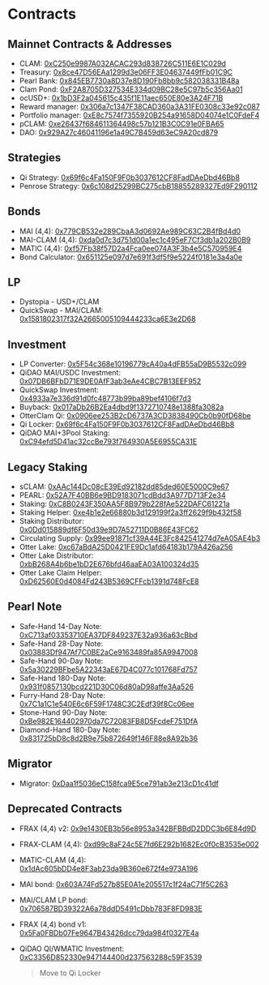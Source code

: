 # Contracts

## Mainnet Contracts & Addresses

- CLAM: [0xC250e9987A032ACAC293d838726C511E6E1C029d](https://polygonscan.com/address/0xC250e9987A032ACAC293d838726C511E6E1C029d)​
- Treasury: [0x8ce47D56EAa1299d3e06FF3E04637449fFb01C9C](https://polygonscan.com/address/0x8ce47D56EAa1299d3e06FF3E04637449fFb01C9C)​
- Pearl Bank: [0x845EB7730a8D37e8D190Fb8bb9c582038331B48a](https://polygonscan.com/address/0x845EB7730a8D37e8D190Fb8bb9c582038331B48a)​
- Clam Pond: [0xF2A8705D327534E334d09BC28e5C97b5c356Aa01](https://polygonscan.com/address/0xF2A8705D327534E334d09BC28e5C97b5c356Aa01)​
- ocUSD+: [0x1bD3F2a045615c435f1E11aec650E80e3A24F71B](https://polygonscan.com/address/0x1bD3F2a045615c435f1E11aec650E80e3A24F71B)
- Reward manager: [0x306a7c1347F38CAD360a3A31FE0308c33e92c087](https://polygonscan.com/address/0x306a7c1347F38CAD360a3A31FE0308c33e92c087)
- Portfolio manager: [0xE8c7574f7355920B254a91658D04074e1C0FdeF4](https://polygonscan.com/address/0xE8c7574f7355920B254a91658D04074e1C0FdeF4)
- pCLAM: [0xe26437f684611364498c57b121B3C0C91e0FBA65](https://polygonscan.com/address/0xe26437f684611364498c57b121B3C0C91e0FBA65)
- DAO: [0x929A27c46041196e1a49C7B459d63eC9A20cd879](https://polygonscan.com/address/0x929A27c46041196e1a49C7B459d63eC9A20cd879)

## Strategies

- Qi Strategy: [0x69f6c4Fa150F9F0b3037612CF8FadDAeDbd46Bb8](https://polygonscan.com/address/0x69f6c4Fa150F9F0b3037612CF8FadDAeDbd46Bb8)
- Penrose Strategy: [0x6c108d25299BC275cbB18855289327Ed9F290112](https://polygonscan.com/address/0x6c108d25299BC275cbB18855289327Ed9F290112)

## Bonds <a href="#bonds" id="bonds"></a>

- MAI (4,4): [0x779CB532e289CbaA3d0692Ae989C63C2B4fBd4d0](https://polygonscan.com/address/0x779CB532e289CbaA3d0692Ae989C63C2B4fBd4d0)
- MAI-CLAM (4,4): [0xda0d7c3d751d00a1ec1c495eF7Cf3db1a202B0B9](https://polygonscan.com/address/0xda0d7c3d751d00a1ec1c495eF7Cf3db1a202B0B9)
- MATIC (4,4): [0xf57Fb38f57D2a4Fca0ee074A3F3b4e5C570959E4](https://polygonscan.com/address/0xf57Fb38f57D2a4Fca0ee074A3F3b4e5C570959E4)
- Bond Calculator: [0x651125e097d7e691f3df5f9e5224f0181e3a4a0e](https://polygonscan.com/address/0x651125e097d7e691f3df5f9e5224f0181e3a4a0e)​

## LP <a href="#quickswap-lp" id="quickswap-lp"></a>

- Dystopia - USD+/CLAM
- QuickSwap - MAI/CLAM: [0x1581802317f32A2665005109444233ca6E3e2D68](https://polygonscan.com/address/0x1581802317f32a2665005109444233ca6e3e2d68)

## Investment <a href="#migrator" id="migrator"></a>

- LP Converter: [0x5F54c368e10196779cA40a4dFB55aD9B5532c099](https://polygonscan.com/address/0x5F54c368e10196779cA40a4dFB55aD9B5532c099)
- QiDAO MAI/USDC Investment: [0x07DB6BFbD71E9DE0AfF3ab3eAe4CBC7B13EEF952](https://polygonscan.com/address/0x07DB6BFbD71E9DE0AfF3ab3eAe4CBC7B13EEF952)
- QuickSwap Investment: [0x4933a7e336d91d0fc48773b99ba89bef4106f7d3](https://polygonscan.com/address/0x4933a7e336d91d0fc48773b99ba89bef4106f7d3)
- Buyback: [0x017aDb26B2Ea4dbd9f1372710748e1388fa3082a](https://polygonscan.com/address/0x017aDb26B2Ea4dbd9f1372710748e1388fa3082a#code)
- OtterClam Qi: [0x0906ee253B2cD6737A3CD3838490Cb0b90fD68be](http://polygonscan.com/address/0x0906ee253B2cD6737A3CD3838490Cb0b90fD68be)
- Qi Locker: [0x69f6c4Fa150F9F0b3037612CF8FadDAeDbd46Bb8](https://polygonscan.com/address/0x69f6c4Fa150F9F0b3037612CF8FadDAeDbd46Bb8)
- QiDAO MAI+3Pool Staking: [0xC94efd5D41ac32ccBe793f764930A5E6955CA31E](https://polygonscan.com/address/0xC94efd5D41ac32ccBe793f764930A5E6955CA31E)

## Legacy Staking

- sCLAM: [0xAAc144Dc08cE39Ed92182dd85ded60E5000C9e67](https://polygonscan.com/address/0xAAc144Dc08cE39Ed92182dd85ded60E5000C9e67)
- PEARL: [0x52A7F40BB6e9BD9183071cdBdd3A977D713F2e34​](https://polygonscan.com/address/0x52A7F40BB6e9BD9183071cdBdd3A977D713F2e34)
- Staking: [0xC8B0243F350AA5F8B979b228fAe522DAFC61221a](https://polygonscan.com/address/0xC8B0243F350AA5F8B979b228fAe522DAFC61221a)​
- Staking Helper: [0xe4b1e2e66880b3d129199f2a3ff2629f9b432f58](https://polygonscan.com/address/0xe4b1e2e66880b3d129199f2a3ff2629f9b432f58)​​
- Staking Distributor: [0x0Dd015889df6F50d39e9D7A52711D0B86E43FC62](https://polygonscan.com/address/0x0Dd015889df6F50d39e9D7A52711D0B86E43FC62)​
- Circulating Supply: [0x99ee91871cf39A44E3Fc842541274d7eA05AE4b3](https://polygonscan.com/address/0x99ee91871cf39A44E3Fc842541274d7eA05AE4b3)​
- Otter Lake: [0xc67aBdA25D0421FE9Dc1afd64183b179A426a256](https://polygonscan.com/address/0xc67aBdA25D0421FE9Dc1afd64183b179A426a256)
- Otter Lake Distributor: [0xbB268A4b6be1bD2E676bfd46aaEA03A100324d35](https://polygonscan.com/address/0xbB268A4b6be1bD2E676bfd46aaEA03A100324d35)
- Otter Lake Claim Helper: [0xD62560E0d4084Fd243B5369CFFcb1391d748FcE8](https://polygonscan.com/address/0xD62560E0d4084Fd243B5369CFFcb1391d748FcE8#readProxyContract)

## Pearl Note <a href="#quickswap-lp" id="quickswap-lp"></a>

- Safe-Hand 14-Day Note: [0xC713af03353710EA37DF849237E32a936a63cBbd](https://polygonscan.com/address/0xC713af03353710EA37DF849237E32a936a63cBbd#code)
- Safe-Hand 28-Day Note: [0x03883Df947Af7C0BE2aCe9163489fa85A9947008 ](https://polygonscan.com/address/0x03883Df947Af7C0BE2aCe9163489fa85A9947008)
- Safe-Hand 90-Day Note: [0x5a30229BFbe5A22343aE67D4C077c101768Fd757 ](https://polygonscan.com/address/0x5a30229BFbe5A22343aE67D4C077c101768Fd757)
- Safe-Hand 180-Day Note: [0x931f0857130bcd221D30C06d80aD98affe3Aa526](https://polygonscan.com/address/0x931f0857130bcd221D30C06d80aD98affe3Aa526)&#x20;
- Furry-Hand 28-Day Note: [0x7C1a1C1e540E6c6F59F1748C3C2Edf39f8Cc06ee ](https://polygonscan.com/address/0x7C1a1C1e540E6c6F59F1748C3C2Edf39f8Cc06ee)
- Stone-Hand 90-Day Note: [0xBe982E164402970da7C72083FB8D5FcdeF751DfA ](https://polygonscan.com/address/0xBe982E164402970da7C72083FB8D5FcdeF751DfA)
- Diamond-Hand 180-Day Note: [0x831725bD8c8d2B9e75b872649f146F88e8A92b36](https://polygonscan.com/address/0x831725bD8c8d2B9e75b872649f146F88e8A92b36)

## Migrator <a href="#migrator" id="migrator"></a>

- Migrator: [0xDaa1f5036eC158fca9E5ce791ab3e213cD1c41df](https://polygonscan.com/address/0xDaa1f5036eC158fca9E5ce791ab3e213cD1c41df)

## Deprecated Contracts

- FRAX (4,4) v2: [0x9e1430EB3b56e8953a342BFBBdD2DDC3b6E84d9D](https://polygonscan.com/address/0x9e1430EB3b56e8953a342BFBBdD2DDC3b6E84d9D)
- FRAX-CLAM (4,4): [0xd99c8aF24c5E7fd6E292b1682Ec0f0cB3535e002](https://polygonscan.com/address/0xd99c8aF24c5E7fd6E292b1682Ec0f0cB3535e002)
- MATIC-CLAM (4,4): [0x1dAc605bDD4e8F3ab23da9B360e672f4e973A196](https://polygonscan.com/address/0x1dAc605bDD4e8F3ab23da9B360e672f4e973A196)
- MAI bond: [0x603A74Fd527b85E0A1e205517c1f24aC71f5C263](https://polygonscan.com/address/0x603A74Fd527b85E0A1e205517c1f24aC71f5C263)
- MAI/CLAM LP bond: [0x706587BD39322A6a78ddD5491cDbb783F8FD983E](https://polygonscan.com/address/0x706587BD39322A6a78ddD5491cDbb783F8FD983E)​
- FRAX (4,4) bond​ v1: [0x5Fa0FBDb07Fe9647B43426dcc79da984f0327E4a](https://polygonscan.com/address/0x5Fa0FBDb07Fe9647B43426dcc79da984f0327E4a)
- QiDAO QI/WMATIC Investment: [0xC3356D852330e947144400d237563288c59F3539](https://polygonscan.com/address/0xC3356D852330e947144400d237563288c59F3539#code)

  > Move to Qi Locker
